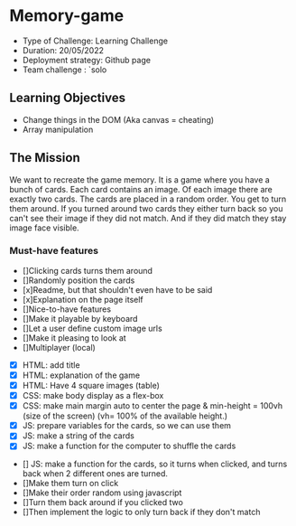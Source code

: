 # Memory-game
- Type of Challenge: Learning Challenge
- Duration: 20/05/2022
- Deployment strategy: Github page
- Team challenge : `solo

## Learning Objectives
- Change things in the DOM (Aka canvas = cheating)
- Array manipulation

## The Mission
We want to recreate the game memory. It is a game where you have a bunch of cards. Each card contains an image. Of each image there are exactly two cards. The cards are placed in a random order. You get to turn them around. If you turned around two cards they either turn back so you can't see their image if they did not match. And if they did match they stay image face visible.

### Must-have features

- []Clicking cards turns them around
- []Randomly position the cards
- [x]Readme, but that shouldn't even have to be said
- [x]Explanation on the page itself
- []Nice-to-have features
- []Make it playable by keyboard
- []Let a user define custom image urls
- []Make it pleasing to look at
- []Multiplayer (local)

- [x] HTML: add title
- [x] HTML: explanation of the game
- [x] HTML: Have 4 square images (table)
- [x] CSS: make body display as a flex-box
- [x] CSS: make main margin auto to center the page & min-height = 100vh (size of the screen)
  (vh= 100% of the available height.)
- [x] JS: prepare variables for the cards, so we can use them
- [x] JS: make a string of the cards
- [x] JS: make a function for the computer to shuffle the cards
- [] JS: make a function for the cards, so it turns when clicked, and turns back when 2 different ones are turned.
- []Make them turn on click
- []Make their order random using javascript
- []Turn them back around if you clicked two
- []Then implement the logic to only turn back if they don't match